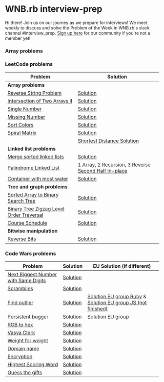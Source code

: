 # WNB.rb interview-prep

Hi there! Join us on our journey as we prepare for interviews! We meet weekly to discuss and solve the Problem of the Week in WNB.rb's slack channel #interview_prep. [Sign up here](tinyurl.com/join-wnb-rb) for our community if you're not a member yet!

### Array problems

### LeetCode problems

| Problem                                                                                                             | Solution                                                                                                                                                                                                                                                                                                |
| ------------------------------------------------------------------------------------------------------------------- | ------------------------------------------------------------------------------------------------------------------------------------------------------------------------------------------------------------------------------------------------------------------------------------------------------- |
| **Array problems**                                                                                                  |                                                                                                                                                                                                                                                                                                         |
| [Reverse String Problem](https://leetcode.com/problems/reverse-string/)                                             | [Solution](https://github.com/wnbrb/interview-prep/blob/main/solutions/reverse_string.rb)                                                                                                                                                                                                               |
| [Intersection of Two Arrays II](https://leetcode.com/problems/intersection-of-two-arrays-ii/)                       | [Solution](https://github.com/wnbrb/interview-prep/blob/main/solutions/intersection_of_two_arrays_2.rb)                                                                                                                                                                                                 |
| [Single Number](https://leetcode.com/problems/single-number/)                                                       | [Solution](https://github.com/wnbrb/interview-prep/blob/main/solutions/single_number.rb)                                                                                                                                                                                                                |
| [Missing Number](https://leetcode.com/problems/missing-number/)                                                     | [Solution](https://github.com/wnbrb/interview-prep/blob/main/solutions/missing_number.rb)                                                                                                                                                                                                               |
| [Sort Colors](https://leetcode.com/problems/sort-colors/)                                                           | [Solution](https://github.com/wnbrb/interview-prep/blob/main/solutions/sort_colors.rb)                                                                                                                                                                                                                  |
| [Spiral Matrix](https://leetcode.com/problems/spiral-matrix/)                                                       | [Solution](https://github.com/wnbrb/interview-prep/blob/main/solutions/spiral.rb)                                                                                                                                                                                                                       |
|                                                                                                                     | [Shortest Distance Solution](https://github.com/wnbrb/interview-prep/blob/main/solutions/shortest_distance.md)                                                                                                                                                                                          |
| **Linked list problems**                                                                                            |                                                                                                                                                                                                                                                                                                         |
| [Merge sorted linked lists](https://leetcode.com/problems/merge-two-sorted-lists/)                                  | [Solution](https://github.com/wnbrb/interview-prep/blob/main/solutions/merge_sorted_linked_lists.rb)                                                                                                                                                                                                    |
| [Palindrome Linked List](https://leetcode.com/problems/palindrome-linked-list/)                                     | [1 Array](https://github.com/wnbrb/interview-prep/blob/main/solutions/is_palindrome1.rb), [2 Recursion](https://github.com/wnbrb/interview-prep/blob/main/solutions/is_palindrome2.rb), [3 Reverse Second Half In-place](https://github.com/wnbrb/interview-prep/blob/main/solutions/is_palindrome3.rb) |
| [Container with most water](https://leetcode.com/problems/container-with-most-water)                                | [Solution](https://github.com/wnbrb/interview-prep/blob/main/solutions/container_most_water.md)                                                                                                                                                                                                         |
| **Tree and graph problems**                                                                                         |                                                                                                                                                                                                                                                                                                         |
| [Sorted Array to Binary Search Tree](https://leetcode.com/problems/convert-sorted-array-to-binary-search-tree/)     | [Solution](https://github.com/wnbrb/interview-prep/blob/main/solutions/array_to_bst.rb)                                                                                                                                                                                                                 |
| [Binary Tree Zigzag Level Order Traversal](https://leetcode.com/problems/binary-tree-zigzag-level-order-traversal/) | [Solution](https://github.com/wnbrb/interview-prep/blob/main/solutions/zigzag_bst.rb)                                                                                                                                                                                                                   |
| [Course Schedule](https://leetcode.com/problems/course-schedule/)                                                   | [Solution](https://github.com/wnbrb/interview-prep/blob/main/solutions/course_schedule.rb)                                                                                                                                                                                                              |
| **Bitwise manipulation**                                                                                            |
| [Reverse Bits](https://leetcode.com/problems/reverse-bits/)                                                         | [Solution](https://github.com/wnbrb/interview-prep/blob/main/solutions/reverse_bits.rb)                                                                                                                                                                                                                 |

### Code Wars problems

| Problem                                                                                             | Solution                                                                                       | EU Solution (if different)                                                                                                                                                                                       |
| --------------------------------------------------------------------------------------------------- | ---------------------------------------------------------------------------------------------- | ---------------------------------------------------------------------------------------------------------------------------------------------------------------------------------------------------------------- |
| [Next Biggest Number with Same Digits](https://www.codewars.com/kata/55983863da40caa2c900004e/ruby) | [Solution](https://github.com/wnbrb/interview-prep/blob/main/solutions/next_biggest_number.rb) |
| [Scramblies](https://www.codewars.com/kata/55c04b4cc56a697bb0000048)                                | [Solution](https://github.com/wnbrb/interview-prep/blob/main/solutions/scramblies.md)          |
| [Find outlier](https://www.codewars.com/kata/5526fc09a1bbd946250002dc)                              | [Solution](https://github.com/wnbrb/interview-prep/blob/main/solutions/find_outlier.md)        | [Solution EU group Ruby](https://github.com/wnbrb/interview-prep/blob/main/solutions/outlier.rb) & [Solution EU group JS (not finished)](https://github.com/wnbrb/interview-prep/blob/main/solutions/outlier.js) |
| [Persistent bugger](https://www.codewars.com/kata/55bf01e5a717a0d57e0000ec/train/ruby)              | [Solution](https://github.com/wnbrb/interview-prep/blob/main/solutions/persistent_bugger.md)   | [Solution EU group](https://github.com/wnbrb/interview-prep/blob/main/solutions/persistent_bugger_eu.rb)                                                                                                         |
| [RGB to hex](https://www.codewars.com/kata/513e08acc600c94f01000001)                                | [Solution](https://github.com/wnbrb/interview-prep/blob/main/solutions/rgb_to_hex.rb)          |
| [Vasya Clerk](https://www.codewars.com/kata/555615a77ebc7c2c8a0000b8/train/ruby)                    | [Solution](https://github.com/wnbrb/interview-prep/blob/main/solutions/vasya_clerk.rb)         |
| [Weight for weight](https://www.codewars.com/kata/55c6126177c9441a570000cc)                         | [Solution](https://github.com/wnbrb/interview-prep/blob/main/solutions/weight_for_weight.rb)   |
| [Domain name](https://www.codewars.com/kata/514a024011ea4fb54200004b)                               | [Solution](https://github.com/wnbrb/interview-prep/blob/main/solutions/domain_name.rb)         |
| [Encryption](https://www.codewars.com/kata/57814d79a56c88e3e0000786)                                | [Solution](https://github.com/wnbrb/interview-prep/blob/main/solutions/encrypt.rb)             |
| [Highest Scoring Word](https://www.codewars.com/kata/57eb8fcdf670e99d9b000272/train/ruby)           | [Solution](https://github.com/wnbrb/interview-prep/blob/main/solutions/score.rb)               |
| [Guess the gifts](https://www.codewars.com/kata/52ae6b6623b443d9090002c8/train/ruby)                | [Solution](https://github.com/wnbrb/interview-prep/blob/main/solutions/gifts.rb)               |
